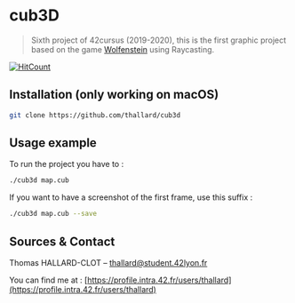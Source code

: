# cub3D
> Sixth project of 42cursus (2019-2020), this is the first graphic project based on the game [Wolfenstein](http://users.atw.hu/wolf3d/) using Raycasting.

[![HitCount](http://hits.dwyl.com/thallard/cub3d.svg)](http://hits.dwyl.com/thallard/cub3d)

## Installation (only working on macOS)

```sh
git clone https://github.com/thallard/cub3d
```

## Usage example

To run the project you have to :
```sh
./cub3d map.cub
```
If you want to have a screenshot of the first frame, use this suffix :
```sh
./cub3d map.cub --save
```
## Sources & Contact

Thomas HALLARD-CLOT – thallard@student.42lyon.fr

You can find me at :
[https://profile.intra.42.fr/users/thallard](https://profile.intra.42.fr/users/thallard)
